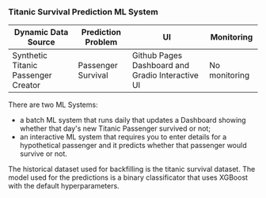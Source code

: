 ### Titanic Survival Prediction ML System


| Dynamic Data Source | Prediction Problem | UI | Monitoring
| -------- | ------- | ------- | ------- |
| Synthetic Titanic Passenger Creator | Passenger Survival | Github Pages Dashboard and Gradio Interactive UI | No monitoring


There are two ML Systems:
 
 * a batch ML system that runs daily that updates a Dashboard showing whether that day's new Titanic Passenger survived or not;
 * an interactive ML system that requires you to enter details for a hypothetical passenger and it predicts whether that passenger would survive or not.


The historical dataset used for backfilling is the titanic survival dataset.
The model used for the predictions is a binary classificator that uses XGBoost with the default hyperparameters.
